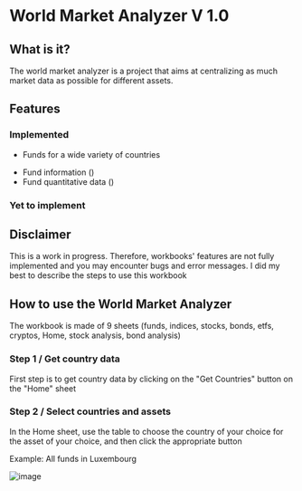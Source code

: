 # World Market Analyzer V 1.0

## What is it?

The world market analyzer is a project that aims at centralizing as much market data as possible for different assets.

## Features

### Implemented

* Funds for a wide variety of countries
- Fund information ()
- Fund quantitative data ()

### Yet to implement

## Disclaimer

This is a work in progress. Therefore, workbooks' features are not fully implemented and you may encounter bugs and error messages. I did my best to describe the steps to use this workbook

## How to use the World Market Analyzer

The workbook is made of 9 sheets (funds, indices, stocks, bonds, etfs, cryptos, Home, stock analysis, bond analysis)


### Step 1 / Get country data

First step is to get country data by clicking on the "Get Countries" button on the "Home" sheet

### Step 2 / Select countries and assets

In the Home sheet, use the table to choose the country of your choice for the asset of your choice, and then click the appropriate button

Example: All funds in Luxembourg 

![image](https://drive.google.com/file/d/1cQ7-W-BlacuIGs5tx2802rZBzgTlJHei/view?usp=sharing)